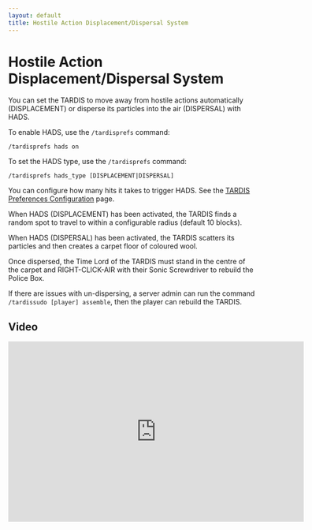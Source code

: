 ```yaml
---
layout: default
title: Hostile Action Displacement/Dispersal System
---
```


# Hostile Action Displacement/Dispersal System

You can set the TARDIS to move away from hostile actions automatically (DISPLACEMENT) or disperse its particles into the
air (DISPERSAL) with HADS.

To enable HADS, use the `/tardisprefs` command:

```
/tardisprefs hads on
```

To set the HADS type, use the `/tardisprefs` command:

```
/tardisprefs hads_type [DISPLACEMENT|DISPERSAL]
```

You can configure how many hits it takes to trigger HADS. See
the [TARDIS Preferences Configuration](/configuration/prefs) page.

When HADS (DISPLACEMENT) has been activated, the TARDIS finds a random spot to travel to within a configurable radius
(default 10 blocks).

When HADS (DISPERSAL) has been activated, the TARDIS scatters its particles and then creates a carpet floor of coloured
wool.

Once dispersed, the Time Lord of the TARDIS must stand in the centre of the carpet and RIGHT-CLICK-AIR with their Sonic
Screwdriver to rebuild the Police Box.

If there are issues with un-dispersing, a server admin can run the command `/tardissudo [player] assemble`, then the
player can rebuild the TARDIS.

## Video

<iframe src="https://player.vimeo.com/video/66992762" width="600" height="366" frameborder="0" webkitallowfullscreen mozallowfullscreen allowfullscreen></iframe>
